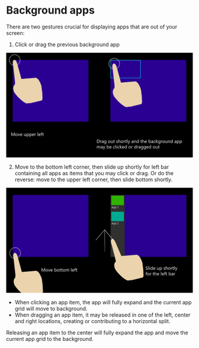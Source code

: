 # Background apps

There are two gestures crucial for displaying apps that are out of your screen:

1. Click or drag the previous background app

![1](https://github.com/metropicture/help/blob/master/images/Background-app-1.png?raw=true)

2. Move to the bottom left corner, then slide up shortly for left bar containing all apps as items that you may click or drag. Or do the reverse: move to the upper left corner, then slide bottom shortly.

![2](https://github.com/metropicture/help/blob/master/images/Background-app-2.png?raw=true)

- When clicking an app item, the app will fully expand and the current app grid will move to background.
- When dragging an app item, it may be released in one of the left, center and right locations, creating or contributing to a horizontal split.

Releasing an app item to the center will fully expand the app and move the current app grid to the background.
